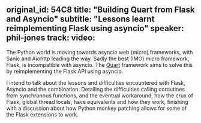 original_id: 54C8
title: "Building Quart from Flask and Asyncio"
subtitle: "Lessons learnt reimplementing Flask using asyncio"
speaker: phil-jones
track: 
video:
---
The Python world is moving towards asyncio web (micro) frameworks, with Sanic and Aiohttp leading the way. Sadly the best (IMO) micro framework, Flask, is incompatible with asyncio. The [Quart](https://gitlab.com/pgjones/quart) framework aims to solve this by reimplementing the Flask API using asyncio. 

I intend to talk about the lessons and difficulties encountered with Flask, Asyncio and the combination. Detailing the difficulties calling coroutines from synchronous functions, and the eventual workaround, how the crux of Flask, global thread locals, have equivalents and how they work, finishing with a discussion about how Python monkey patching allows for some of the Flask extensions to work.